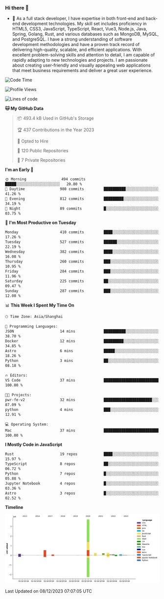 ### Hi there 👋

- 🌱 As a full stack developer, I have expertise in both front-end and back-end development technologies. My skill set includes proficiency in HTML5, CSS3, JavaScript, TypeScript, React, Vue3, Node.js, Java, Spring, Golang, Rust, and various databases such as MongoDB, MySQL, and PostgreSQL. I have a strong understanding of software development methodologies and have a proven track record of delivering high-quality, scalable, and efficient applications. With excellent problem-solving skills and attention to detail, I am capable of rapidly adapting to new technologies and projects. I am passionate about creating user-friendly and visually appealing web applications that meet business requirements and deliver a great user experience.

<!--START_SECTION:waka-->
![Code Time](http://img.shields.io/badge/Code%20Time-1%2C169%20hrs%208%20mins-blue)

![Profile Views](http://img.shields.io/badge/Profile%20Views-0-blue)

![Lines of code](https://img.shields.io/badge/From%20Hello%20World%20I%27ve%20Written-5.6%20million%20lines%20of%20code-blue)

**🐱 My GitHub Data** 

> 📦 493.4 kB Used in GitHub's Storage 
 > 
> 🏆 437 Contributions in the Year 2023
 > 
> 💼 Opted to Hire
 > 
> 📜 120 Public Repositories 
 > 
> 🔑 7 Private Repositories 
 > 
**I'm an Early 🐤** 

```text
🌞 Morning                494 commits         █████░░░░░░░░░░░░░░░░░░░░   20.80 % 
🌆 Daytime                980 commits         ██████████░░░░░░░░░░░░░░░   41.26 % 
🌃 Evening                812 commits         █████████░░░░░░░░░░░░░░░░   34.19 % 
🌙 Night                  89 commits          █░░░░░░░░░░░░░░░░░░░░░░░░   03.75 % 
```
📅 **I'm Most Productive on Tuesday** 

```text
Monday                   410 commits         ████░░░░░░░░░░░░░░░░░░░░░   17.26 % 
Tuesday                  527 commits         ██████░░░░░░░░░░░░░░░░░░░   22.19 % 
Wednesday                382 commits         ████░░░░░░░░░░░░░░░░░░░░░   16.08 % 
Thursday                 260 commits         ███░░░░░░░░░░░░░░░░░░░░░░   10.95 % 
Friday                   284 commits         ███░░░░░░░░░░░░░░░░░░░░░░   11.96 % 
Saturday                 225 commits         ██░░░░░░░░░░░░░░░░░░░░░░░   09.47 % 
Sunday                   287 commits         ███░░░░░░░░░░░░░░░░░░░░░░   12.08 % 
```


📊 **This Week I Spent My Time On** 

```text
🕑︎ Time Zone: Asia/Shanghai

💬 Programming Languages: 
JSON                     14 mins             ██████████░░░░░░░░░░░░░░░   38.70 % 
Docker                   12 mins             █████████░░░░░░░░░░░░░░░░   34.85 % 
Astro                    6 mins              █████░░░░░░░░░░░░░░░░░░░░   18.26 % 
Python                   3 mins              ██░░░░░░░░░░░░░░░░░░░░░░░   08.18 % 

🔥 Editors: 
VS Code                  37 mins             █████████████████████████   100.00 % 

🐱‍💻 Projects: 
pwr-fe-v2                32 mins             ██████████████████████░░░   87.09 % 
python                   4 mins              ███░░░░░░░░░░░░░░░░░░░░░░   12.91 % 

💻 Operating System: 
Mac                      37 mins             █████████████████████████   100.00 % 
```

**I Mostly Code in JavaScript** 

```text
Rust                     19 repos            ████░░░░░░░░░░░░░░░░░░░░░   15.97 % 
TypeScript               8 repos             ██░░░░░░░░░░░░░░░░░░░░░░░   06.72 % 
Python                   7 repos             █░░░░░░░░░░░░░░░░░░░░░░░░   05.88 % 
Jupyter Notebook         4 repos             █░░░░░░░░░░░░░░░░░░░░░░░░   03.36 % 
Astro                    3 repos             █░░░░░░░░░░░░░░░░░░░░░░░░   02.52 % 
```



**Timeline**

![Lines of Code chart](https://raw.githubusercontent.com/elton/elton/main/assets/bar_graph.png)


 Last Updated on 08/12/2023 07:07:05 UTC
<!--END_SECTION:waka-->

<!--
**elton/elton** is a ✨ _special_ ✨ repository because its `README.md` (this file) appears on your GitHub profile.

Here are some ideas to get you started:

- 🔭 I’m currently working on ...
- 🌱 I’m currently learning ...
- 👯 I’m looking to collaborate on ...
- 🤔 I’m looking for help with ...
- 💬 Ask me about ...
- 📫 How to reach me: ...
- 😄 Pronouns: ...
- ⚡ Fun fact: ...
-->
